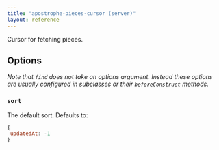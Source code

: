 ```yaml
---
title: "apostrophe-pieces-cursor (server)"
layout: reference
---
```

Cursor for fetching pieces.

## Options

*Note that `find` does not take an options argument. Instead these
options are usually configured in subclasses or their `beforeConstruct` methods.*

### `sort`
The default sort. Defaults to:

```javascript
{
 updatedAt: -1
}
```


